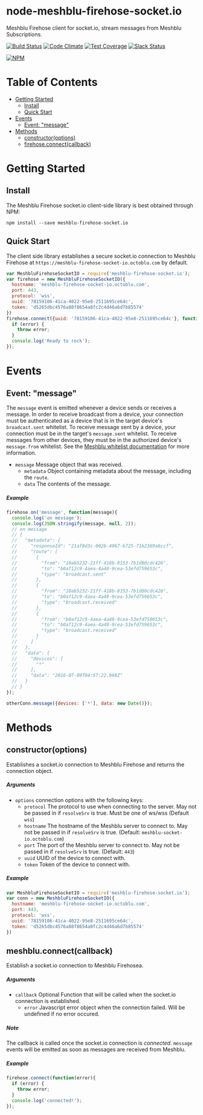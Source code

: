 # node-meshblu-firehose-socket.io
Meshblu Firehose client for socket.io, stream messages from Meshblu Subscriptions.

[![Build Status](https://travis-ci.org/octoblu/node-meshblu-firehose-socket.io.svg?branch=master)](https://travis-ci.org/octoblu/node-meshblu-firehose-socket.io)
[![Code Climate](https://codeclimate.com/github/octoblu/node-meshblu-firehose-socket.io/badges/gpa.svg)](https://codeclimate.com/github/octoblu/node-meshblu-firehose-socket.io)
[![Test Coverage](https://codeclimate.com/github/octoblu/node-meshblu-firehose-socket.io/badges/coverage.svg)](https://codeclimate.com/github/octoblu/node-meshblu-firehose-socket.io)
[![Slack Status](http://community-slack.octoblu.com/badge.svg)](http://community-slack.octoblu.com)

[![NPM](https://nodei.co/npm/meshblu-firehose-socket.io.svg?style=flat)](https://npmjs.org/package/meshblu-firehose-socket.io)

# Table of Contents

* [Getting Started](#getting-started)
  * [Install](#install)
  * [Quick Start](#quick-start)
* [Events](#events)
  * [Event: "message"](#event-message)
* [Methods](#methods)
  * [constructor(options)](#constructoroptions)
  * [firehose.connect(callback)](#firehoseconnectcallback)

# Getting Started

## Install

The Meshblu Firehose socket.io client-side library is best obtained through NPM:

```shell
npm install --save meshblu-firehose-socket.io
```

## Quick Start

The client side library establishes a secure socket.io connection to Meshblu Firehose at `https://meshblu-firehose-socket-io.octoblu.com` by default.

```javascript
var MeshbluFirehoseSocketIO = require('meshblu-firehose-socket.io');
var firehose = new MeshbluFirehoseSocketIO({
  hostname: 'meshblu-firehose-socket-io.octoblu.com',
  port: 443,
  protocol: 'wss',
  uuid: '78159106-41ca-4022-95e8-2511695ce64c',
  token: 'd5265dbc4576a88f8654a8fc2c4d46a6d7b85574'
})
firehose.connect({uuid: '78159106-41ca-4022-95e8-2511695ce64c'}, function(error){
  if (error) {
    throw error;
  }
  console.log('Ready to rock');
});
```

# Events


## Event: "message"

The `message` event is emitted whenever a device sends or receives a message. In order to receive broadcast from a device, your connection must be authenticated as a device that is in the target device's `broadcast.sent` whitelist. To receive message sent by a device, your connection must be in the target's `message.sent` whitelist. To receive messages from other devices, they must be in the authorized device's `message.from` whitelist. See the [Meshblu whitelist documentation](https://meshblu.readme.io/docs/whitelists-2-0) for more information.

* `message` Message object that was received.
  * `metadata` Object containing metadata about the message, including the `route`.
  * `data` The contents of the message.

##### Example

```javascript
firehose.on('message', function(message){
  console.log('on message');
  console.log(JSON.stringify(message, null, 2));
  // on message
  // {
  //   "metadata": {
  //     "responseId": "21af8d3c-002b-4967-b725-71b2369a6ccf",
  //     "route": [
  //       {
  //         "from": "10ab5232-21ff-418b-8153-7b1d80cdc426",
  //         "to": "b0af12c9-4aea-4a48-9cea-53efd759653c",
  //         "type": "broadcast.sent"
  //       },
  //       {
  //         "from": "10ab5232-21ff-418b-8153-7b1d80cdc426",
  //         "to": "b0af12c9-4aea-4a48-9cea-53efd759653c",
  //         "type": "broadcast.received"
  //       },
  //       {
  //         "from": "b0af12c9-4aea-4a48-9cea-53efd759653c",
  //         "to": "b0af12c9-4aea-4a48-9cea-53efd759653c",
  //         "type": "broadcast.received"
  //       }
  //     ]
  //   },
  //   "data": {
  //     "devices": [
  //       "*"
  //     ],
  //     "data": "2016-07-09T04:57:22.998Z"
  //   }
  // }
});

otherConn.message({devices: ['*'], data: new Date()});
```

# Methods

## constructor(options)

Establishes a socket.io connection to Meshblu Firehose and returns the connection object.

##### Arguments

* `options` connection options with the following keys:
  * `protocol` The protocol to use when connecting to the server. May not be passed in if `resolveSrv` is true. Must be one of ws/wss (Default `wss`)
  * `hostname` The hostname of the Meshblu server to connect to. May not be passed in if `resolveSrv` is true. (Default: `meshblu-socket-io.octoblu.com`)
  * `port` The port of the Meshblu server to connect to. May not be passed in if `resolveSrv` is true. (Default: `443`)
  * `uuid` UUID of the device to connect with.
  * `token` Token of the device to connect with.

##### Example

```javascript
var MeshbluFirehoseSocketIO = require('meshblu-firehose-socket.io');
var conn = new MeshbluFirehoseSocketIO({
  hostname: 'meshblu-firehose-socket-io.octoblu.com',
  port: 443,
  protocol: 'wss',
  uuid: '78159106-41ca-4022-95e8-2511695ce64c',
  token: 'd5265dbc4576a88f8654a8fc2c4d46a6d7b85574'
})
```

## meshblu.connect(callback)

Establish a socket.io connection to Meshblu Firehosea.

##### Arguments

* `callback` Optional Function that will be called when the socket.io connection is established.
  * `error` Javascript error object when the connection failed. Will be undefined if no error occured.

##### Note

The callback is called once the socket.io connection is *connected*. `message` events will be emitted as soon as messages are received from Meshblu.

##### Example


```javascript
firehose.connect(function(error){
  if (error) {
    throw error;
  }
  console.log('connected!');
});
```
